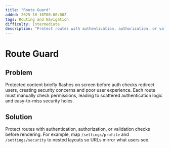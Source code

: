 ```yaml
---
title: "Route Guard"
added: 2025-10-10T00:00:00Z
tags: Routing and Navigation
difficulty: Intermediate
description: "Protect routes with authentication, authorization, or validation checks before rendering."
---
```

# Route Guard

## Problem

Protected content briefly flashes on screen before auth checks redirect users, creating security concerns and poor user experience. Each route must manually check permissions, leading to scattered authentication logic and easy-to-miss security holes.

## Solution

Protect routes with authentication, authorization, or validation checks before rendering. For example, map `/settings/profile` and `/settings/security` to nested layouts so URLs mirror what users see.
